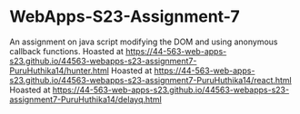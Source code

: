 # WebApps-S23-Assignment-7
An assignment on java script modifying the DOM and using anonymous callback functions.
Hoasted at  https://44-563-web-apps-s23.github.io/44563-webapps-s23-assignment7-PuruHuthika14/hunter.html
Hoasted at  https://44-563-web-apps-s23.github.io/44563-webapps-s23-assignment7-PuruHuthika14/react.html
Hoasted at  https://44-563-web-apps-s23.github.io/44563-webapps-s23-assignment7-PuruHuthika14/delayq.html
